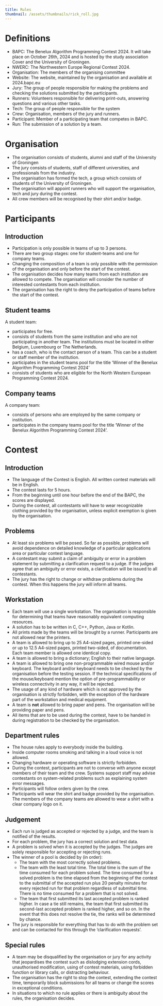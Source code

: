 ```yaml
---
title: Rules
thumbnail: /assets/thumbnails/rick_roll.jpg
---
```


# Definitions

- BAPC: The Benelux Algorithm Programming Contest 2024. It will take place on October 26th, 2024 and is hosted by the study association Cover and the University of Groningen.
- NWERC: The Northwestern Europe Regional Contest 2024.
- Organisation: The members of the organising committee
- Website: The website, maintained by the organisation and available at 2024.bapc.eu
- Jury: The group of people responsible for making the problems and checking the solutions submitted by the participants.
- Runners: Volunteers responsible for delivering print-outs, answering questions and various other tasks.
- Tech: The group of people responsible for the system
- Crew: Organisation, members of the jury and runners.
- Participant: Member of a participating team that competes in BAPC.
- Run: The submission of a solution by a team.

# Organisation

- The organisation consists of students, alumni and staff of the University of Groningen
- The jury consists of students, staff of different universities, and professionals from the industry.
- The organisation has formed the tech, a group which consists of students of the University of Groningen.
- The organisation will appoint runners who will support the organisation, tech and jury during the contest.
- All crew members will be recognised by their shirt and/or badge.

# Participants

## Introduction

- Participation is only possible in teams of up to 3 persons.
- There are two group stages: one for student-teams and one for company teams.
- Changing the composition of a team is only possible with the permission of the organisation and only before the start of the contest.
- The organisation decides how many teams from each institution are allowed to compete. The organisation will consider the number of interested contestants from each institution.
- The organisation has the right to deny the participation of teams before the start of the contest.

## Student teams

A student team:

- participates for free.
- consists of students from the same institution and who are not participating in another team. The institutions must be located in either Belgium, Luxembourg or The Netherlands.
- has a coach, who is the contact person of a team. This can be a student or staff member of the institution.
- participates in the student teams pool for the title ‘Winner of the Benelux Algorithm Programming Contest 2024’
- consists of students who are eligible for the North Western European Programming Contest 2024.

## Company teams

A company team:

- consists of persons who are employed by the same company or institution.
- participates in the company teams pool for the title ‘Winner of the Benelux Algorithm Programming Contest 2024’.

# Contest

## Introduction

- The language of the Contest is English. All written contest materials will be in English.
- The contest lasts for 5 hours.
- From the beginning until one hour before the end of the BAPC, the scores are displayed.
- During the contest, all contestants will have to wear recognizable clothing provided by the organisation, unless explicit exemption is given by the organisation.

## Problems

- At least six problems will be posed. So far as possible, problems will avoid dependence on detailed knowledge of a particular applications area or particular contest language.
- A contestant may submit a claim of ambiguity or error in a problem statement by submitting a clarification request to a judge. If the judges agree that an ambiguity or error exists, a clarification will be issued to all contestants.
- The jury has the right to change or withdraw problems during the contest. When this happens the jury will inform all teams.

## Workstation

- Each team will use a single workstation. The organisation is responsible for determining that teams have reasonably equivalent computing resources.
- A solution has to be written in C, C++, Python, Java or Kotlin.
- All prints made by the teams will be brought by a runner. Participants are not allowed near the printers.
- A team is allowed to bring up to 25 A4-sized pages, printed one-sided or up to 12.5 A4-sized pages, printed two-sided, of documentation. Each team member is allowed one identical copy.
- A team is allowed to bring a dictionary; English to their native language.
- A team is allowed to bring one non-programmable wired mouse and/or keyboard. The keyboard and/or keyboard needs to be checked by the organisation before the testing session. If the technical specifications of the mouse/keyboard mention the option of pre-programmability or wireless connectivity in any way, it will be rejected.
- The usage of any kind of hardware which is not approved by the organisation is strictly forbidden, with the exception of the hardware part of the workstation and medical equipment.
- A team is **not** allowed to bring paper and pens. The organisation will be providing paper and pens.
- All items that are to be used during the contest, have to be handed in during registration to be checked by the organisation.

## Department rules

- The house rules apply to everybody inside the building.
- Inside computer rooms smoking and talking in a loud voice is not allowed.
- Changing hardware or operating software is strictly forbidden.
- During the contest, participants are not to converse with anyone except members of their team and the crew. Systems support staff may advise contestants on system-related problems such as explaining system error messages.
- Participants will follow orders given by the crew.
- Participants will wear the shirt and badge provided by the organisation. The members of the company teams are allowed to wear a shirt with a clear company logo on it.

## Judgement

- Each run is judged as accepted or rejected by a judge, and the team is notified of the results.
- For each problem, the jury has a correct solution and test data.
- A problem is solved when it is accepted by the judges. The judges are solely responsible for accepting or rejecting runs.
- The winner of a pool is decided by (in order):
  - The team with the most correctly solved problems.
  - The team with the least total time. The total time is the sum of the time consumed for each problem solved. The time consumed for a solved problem is the time elapsed from the beginning of the contest to the submittal of the accepted run plus 20 penalty minutes for every rejected run for that problem regardless of submittal time. There is no time consumed for a problem that is not solved.
  - The team that first submitted its last accepted problem is ranked higher. In case a tie still remains, the team that first submitted its second-last accepted problem is ranked higher, and so on. In the event that this does not resolve the tie, the ranks will be determined by chance.
- The jury is responsible for everything that has to do with the problem set and can be contacted for this through the ‘clarification requests’.

## Special rules

- A team may be disqualified by the organisation or jury for any activity that jeopardises the contest such as dislodging extension cords, unauthorised modification, using of contest materials, using forbidden function or library calls, or distracting behaviour.
- The organisation has the right to stop the contest, extending the contest time, temporarily block submissions for all teams or change the scores in exceptional conditions.
- In situations to which no rule applies or there is ambiguity about the rules, the organisation decides.

